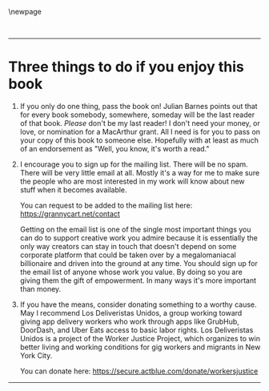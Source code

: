\newpage

<div style="page-break-before:always;"></div>  
  
[//]: # (./what-to-do-if-you-enjoyed-the-book.md)

[//]: # (This is the page with contact information, which goes at the front or the back of the book, depending on format. See Makefile.)

  
[//]: # (----- invisible character break)
 

--------------------------------------------------------------------------------

# Three things to do if you enjoy this book

1. If you only do one thing, pass the book on! Julian Barnes points out that for every book somebody, somewhere, someday will be the last reader of that book. _Please_ don't be my last reader! I don't need your money, or love, or nomination for a MacArthur grant. All I need is for you to pass on your copy of this book to someone else. Hopefully with at least as much of an endorsement as "Well, you know, it's worth a read."

2. I encourage you to sign up for the mailing list. There will be no spam. There will be very little email at all. Mostly it's a way for me to make sure the people who are most interested in my work will know about new stuff when it becomes available. 

    You can request to be added to the mailing list here:  
    https://grannycart.net/contact

    Getting on the email list is one of the single most important things you can do to support creative work you admire because it is essentially the only way creators can stay in touch that doesn't depend on some corporate platform that could be taken over by a megalomaniacal billionaire and driven into the ground at any time. You should sign up for the email list of anyone whose work you value. By doing so you are giving them the gift of empowerment. In many ways it's more important than money.

3. If you have the means, consider donating something to a worthy cause. May I recommend Los Deliveristas Unidos, a group working toward giving app delivery workers who work through apps like GrubHub, DoorDash, and Uber Eats access to basic labor rights. Los Deliveristas Unidos is a project of the Worker Justice Project, which organizes to win better living and working conditions for gig workers and migrants in New York City. 

    You can donate here: 
    https://secure.actblue.com/donate/workersjustice
  


--------------------------------------------------------------------------------
  
[//]: # (----- invisible character break)
 



